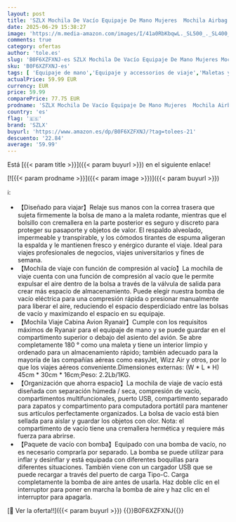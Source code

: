 ```yaml
---
layout: post
title: 'SZLX Mochila De Vacío Equipaje De Mano Mujeres  Mochila Airbag Con Sistema De Vacío Para Viajes  Ryanair Mochila De Viaje Tamaño Cabina Con Bomba Impermeable Maleta De Vacío Para Hombres'
date: 2025-06-29 15:38:27
image: 'https://m.media-amazon.com/images/I/41a0RbKbqwL._SL500_._SL400_.jpg'
comments: true
category: ofertas
author: 'tole.es'
slug: 'B0F6XZFXNJ-es SZLX Mochila De Vacío Equipaje De Mano Mujeres Mochila...'
sku: 'B0F6XZFXNJ-es'
tags: [ 'Equipaje de mano','Equipaje y accessorios de viaje','Maletas y bolsas de viaje','Moda','mochila','szlx','🇪🇸', ]
actualPrice: 59.99 EUR
currency: EUR
price: 59.99
comparePrice: 77.75 EUR
prodname: 'SZLX Mochila De Vacío Equipaje De Mano Mujeres  Mochila Airbag Con Sistema De Vacío Para Viajes  Ryanair Mochila De Viaje Tamaño Cabina Con Bomba Impermeable Maleta De Vacío Para Hombres'
country: 'es'
flag: '🇪🇸'
brand: 'SZLX'
buyurl: 'https://www.amazon.es/dp/B0F6XZFXNJ/?tag=tolees-21'
descuento: '22.84'
average: '59.99'
---
```


Está [{{< param title >}}]({{< param buyurl >}}) en el siguiente enlace!

[![{{< param prodname >}}]({{< param image >}})]({{< param buyurl >}})

ℹ️:

- 【Diseñado para viajar】Relaje sus manos con la correa trasera que sujeta firmemente la bolsa de mano a la maleta rodante, mientras que el bolsillo con cremallera en la parte posterior es seguro y discreto para proteger su pasaporte y objetos de valor. El respaldo alveolado, impermeable y transpirable, y los cómodos tirantes de espuma aligeran la espalda y le mantienen fresco y enérgico durante el viaje. Ideal para viajes profesionales de negocios, viajes universitarios y fines de semana.
- 【Mochila de viaje con función de compresión al vacío】La mochila de viaje cuenta con una función de compresión al vacío que le permite expulsar el aire dentro de la bolsa a través de la válvula de salida para crear más espacio de almacenamiento. Puede elegir nuestra bomba de vacío eléctrica para una compresión rápida o presionar manualmente para liberar el aire, reduciendo el espacio desperdiciado entre las bolsas de vacío y maximizando el espacio en su equipaje.
- 【Mochila Viaje Cabina Avion Ryanair】Cumple con los requisitos máximos de Ryanair para el equipaje de mano y se puede guardar en el compartimento superior o debajo del asiento del avión. Se abre completamente 180 ° como una maleta y tiene un interior limpio y ordenado para un almacenamiento rápido; también adecuado para la mayoría de las compañías aéreas como easyJet, Wizz Air y otros, por lo que los viajes aéreos conveniente.Dimensiones externas: (W * L * H) 45cm * 30cm * 16cm;Peso: 2.2Lb/1KG.
- 【Organización que ahorra espacio】La mochila de viaje de vacío está diseñada con separación húmeda / seca, compresión de vacío, compartimentos multifuncionales, puerto USB, compartimento separado para zapatos y compartimento para computadora portátil para mantener sus artículos perfectamente organizados. La bolsa de vacío está bien sellada para aislar y guardar los objetos con olor. Nota: el compartimento de vacío tiene una cremallera hermética y requiere más fuerza para abrirse.
- 【Paquete de vacío con bomba】Equipado con una bomba de vacío, no es necesario comprarla por separado. La bomba se puede utilizar para inflar y desinflar y está equipada con diferentes boquillas para diferentes situaciones. También viene con un cargador USB que se puede recargar a través del puerto de carga Tipo-C. Carga completamente la bomba de aire antes de usarla. Haz doble clic en el interruptor para poner en marcha la bomba de aire y haz clic en el interruptor para apagarla.

[🛒 Ver la oferta!!]({{< param buyurl >}})
{{<world>}}B0F6XZFXNJ{{</world>}}
